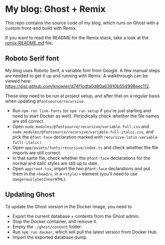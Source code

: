 # My blog: Ghost + Remix

This repo contains the source code of my blog, which runs on Ghost with a custom front-end build with Remix.

If you want to read the README for the Remix stack, take a look at the [remix-README.md](./remix-README.md) file.

## Roboto Serif font
My blog uses Roboto Serif, a variable font from Google. A few manual steps are needed to get it up and running with Remix.
A walkthrough can be viewed here: https://gist.github.com/knowler/d74f1cdfa0d80a63910b554998eec112.

These step need to be run at project setup, and after that on a regular basis when updating `@fontsource/recursive`:
- Run `npm run link-fonts` (or `npm run setup` if you're just starting and need to start Docker as well). Periodically check whether the file names are still correct.
- Open `node_modules/@fontsource/recursive/variable-full.css` and `node_modules/@fontsource/recursive/variable-full-italic.css`, and pick the `@font-face` declaration marked with `recursive-latin-variable-full(-italic)`.
- Open `app/assets/fonts/recursive/index.ts` and check whether the file imports are still correct.
- In that same file, check whether the `@font-face` declarations for the normal and italic styles are still up to date.
- Open `app/root.tsx`, import the two `@font-face` declarations and put them in the `<head/>`, in a `<style/>` element (you'll need to use `dangerouslySetInnerHTML`).

## Updating Ghost
To update the Ghost version in the Docker image, you need to
- Export the current database + contents from the Ghost admin.
- Stop the Docker container, and remove it.
- Empty the `./ghost/content` folder.
- Run `npm run docker`, which will pull the latest version from Docker Hub.
- Import the exported database dump.
